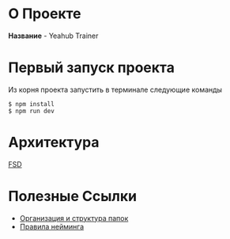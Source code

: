 # О Проекте

**Название** - Yeahub Trainer

# Первый запуск проекта

Из корня проекта запустить в терминале следующие команды

```
$ npm install
$ npm run dev
```

# Архитектура

[FSD](https://feature-sliced.design/ru/docs/get-started/overview)

# Полезные Ссылки

- [Организация и структура папок](./docs/project-organization.md)
- [Правила нейминга](./docs/naming-rules.md)
